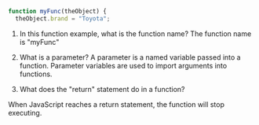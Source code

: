```javascript
function myFunc(theObject) {
  theObject.brand = "Toyota";
```
1. In this function example, what is the function name?
The function name is "myFunc"

1. What is a parameter?
A parameter is a named variable passed into a function. Parameter variables are used to import arguments into functions.

1. What does the "return" statement do in a function?

When JavaScript reaches a return statement, the function will stop executing.